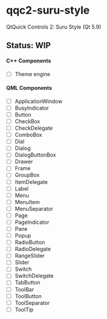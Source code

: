 # qqc2-suru-style
QtQuick Controls 2: Suru Style (Qt 5.9)

## Status: WIP
#### C++ Components
- [ ] Theme engine

#### QML Components
- [ ] ApplicationWindow
- [ ] BusyIndicator
- [ ] Button
- [ ] CheckBox
- [ ] CheckDelegate
- [ ] ComboBox
- [ ] Dial
- [ ] Dialog
- [ ] DialogButtonBox
- [ ] Drawer
- [ ] Frame
- [ ] GroupBox
- [ ] ItemDelegate
- [ ] Label
- [ ] Menu
- [ ] MenuItem
- [ ] MenuSeparator
- [ ] Page
- [ ] PageIndicator
- [ ] Pane
- [ ] Popup
- [ ] RadioButton
- [ ] RadioDelegate
- [ ] RangeSlider
- [ ] Slider
- [ ] Switch
- [ ] SwitchDelegate
- [ ] TabButton
- [ ] ToolBar
- [ ] ToolButton
- [ ] ToolSeparator
- [ ] ToolTip
